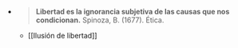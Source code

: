 - > **Libertad es la ignorancia subjetiva de las causas que nos condicionan.**
  Spinoza, B. (1677). Ética.
	- [[Ilusión de libertad]]